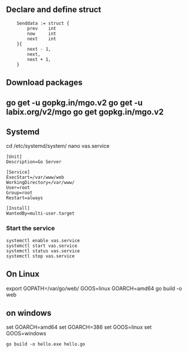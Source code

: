 ## Declare and define struct
```
	Senddata := struct {
		prev	int
		now		int
		next	int
	}{
		next - 1,
		next,
		next + 1,
	}
```

## Download packages
go get -u gopkg.in/mgo.v2
go get -u labix.org/v2/mgo
go get gopkg.in/mgo.v2
---
## Systemd
cd /etc/systemd/system/
nano vas.service
```
[Unit]
Description=Go Server

[Service]
ExecStart=/var/www/web
WorkingDirectory=/var/www/
User=root
Group=root
Restart=always

[Install]
WantedBy=multi-user.target
```

### Start the service
```
systemctl enable vas.service
systemctl start vas.service
systemctl status vas.service
systemctl stop vas.service
```
## On Linux
export GOPATH=/var/go/web/
GOOS=linux GOARCH=amd64 go build -o web

## on windows
set GOARCH=amd64
set GOARCH=386
set GOOS=linux
set GOOS=windows
```
go build -o hello.exe hello.go
```
